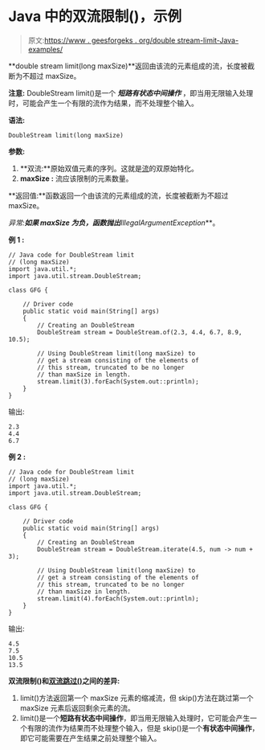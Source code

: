 # Java 中的双流限制()，示例

> 原文:[https://www . geesforgeks . org/double stream-limit-Java-examples/](https://www.geeksforgeeks.org/doublestream-limit-java-examples/)

**double stream limit(long maxSize)**返回由该流的元素组成的流，长度被截断为不超过 maxSize。

**注意:** DoubleStream limit()是一个 ***短路有状态中间操作*** ，即当用无限输入处理时，可能会产生一个有限的流作为结果，而不处理整个输入。

**语法:**

```
DoubleStream limit(long maxSize)

```

**参数:**

1.  **双流:**原始双值元素的序列。这就是[流](https://www.geeksforgeeks.org/stream-in-java/)的双原始特化。
2.  **maxSize :** 流应该限制的元素数量。

**返回值:**函数返回一个由该流的元素组成的流，长度被截断为不超过 maxSize。

**异常:**如果 maxSize 为负，函数抛出***IllegalArgumentException***。

**例 1 :**

```
// Java code for DoubleStream limit
// (long maxSize)
import java.util.*;
import java.util.stream.DoubleStream;

class GFG {

    // Driver code
    public static void main(String[] args)
    {
        // Creating an DoubleStream
        DoubleStream stream = DoubleStream.of(2.3, 4.4, 6.7, 8.9, 10.5);

        // Using DoubleStream limit(long maxSize) to
        // get a stream consisting of the elements of
        // this stream, truncated to be no longer
        // than maxSize in length.
        stream.limit(3).forEach(System.out::println);
    }
}
```

输出:

```
2.3
4.4
6.7

```

**例 2 :**

```
// Java code for DoubleStream limit
// (long maxSize)
import java.util.*;
import java.util.stream.DoubleStream;

class GFG {

    // Driver code
    public static void main(String[] args)
    {
        // Creating an DoubleStream
        DoubleStream stream = DoubleStream.iterate(4.5, num -> num + 3);

        // Using DoubleStream limit(long maxSize) to
        // get a stream consisting of the elements of
        // this stream, truncated to be no longer
        // than maxSize in length.
        stream.limit(4).forEach(System.out::println);
    }
}
```

输出:

```
4.5
7.5
10.5
13.5

```

**双流限制()和[双流跳过()](https://www.geeksforgeeks.org/doublestream-skip-java/)之间的差异:**

1.  limit()方法返回第一个 maxSize 元素的缩减流，但 skip()方法在跳过第一个 maxSize 元素后返回剩余元素的流。
2.  limit()是一个**短路有状态中间操作**，即当用无限输入处理时，它可能会产生一个有限的流作为结果而不处理整个输入，但是 skip()是一个**有状态中间操作**，即它可能需要在产生结果之前处理整个输入。
